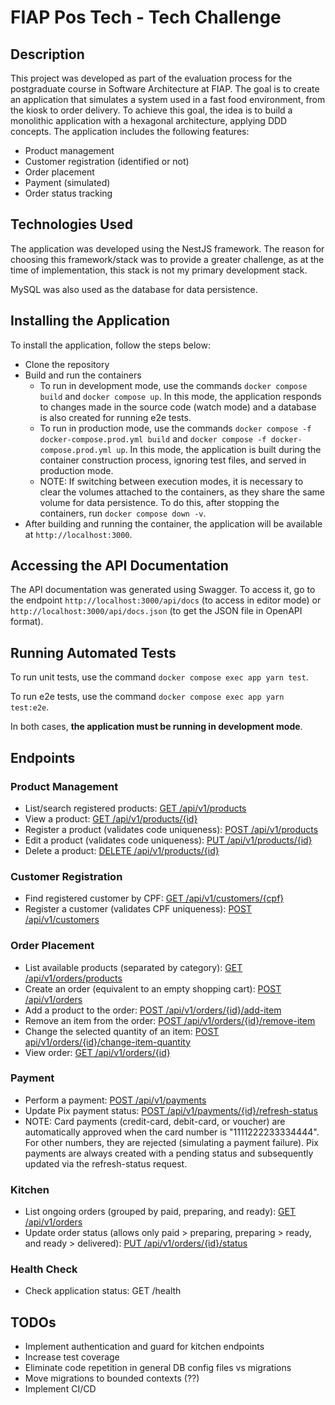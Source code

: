# FIAP Pos Tech - Tech Challenge

## Description

This project was developed as part of the evaluation process for the postgraduate course in Software Architecture at FIAP. The goal is to create an application that simulates a system used in a fast food environment, from the kiosk to order delivery. To achieve this goal, the idea is to build a monolithic application with a hexagonal architecture, applying DDD concepts. The application includes the following features:

- Product management
- Customer registration (identified or not)
- Order placement
- Payment (simulated)
- Order status tracking

## Technologies Used

The application was developed using the NestJS framework. The reason for choosing this framework/stack was to provide a greater challenge, as at the time of implementation, this stack is not my primary development stack.

MySQL was also used as the database for data persistence.

## Installing the Application

To install the application, follow the steps below:

- Clone the repository
- Build and run the containers
  - To run in development mode, use the commands `docker compose build` and `docker compose up`. In this mode, the application responds to changes made in the source code (watch mode) and a database is also created for running e2e tests.
  - To run in production mode, use the commands `docker compose -f docker-compose.prod.yml build` and `docker compose -f docker-compose.prod.yml up`. In this mode, the application is built during the container construction process, ignoring test files, and served in production mode.
  - NOTE: If switching between execution modes, it is necessary to clear the volumes attached to the containers, as they share the same volume for data persistence. To do this, after stopping the containers, run `docker compose down -v`.
- After building and running the container, the application will be available at `http://localhost:3000`.

## Accessing the API Documentation

The API documentation was generated using Swagger. To access it, go to the endpoint `http://localhost:3000/api/docs` (to access in editor mode) or `http://localhost:3000/api/docs.json` (to get the JSON file in OpenAPI format).

## Running Automated Tests

To run unit tests, use the command `docker compose exec app yarn test`.

To run e2e tests, use the command `docker compose exec app yarn test:e2e`.

In both cases, **the application must be running in development mode**.

## Endpoints

### Product Management

- List/search registered products: [GET /api/v1/products](http://localhost:3000/api/docs#/Products/SearchProductsController_execute)
- View a product: [GET /api/v1/products/{id}](http://localhost:3000/api/docs#/Products/ShowProductController_execute)
- Register a product (validates code uniqueness): [POST /api/v1/products](http://localhost:3000/api/docs#/Products/CreateProductController_execute)
- Edit a product (validates code uniqueness): [PUT /api/v1/products/{id}](http://localhost:3000/api/docs#/Products/UpdateProductController_execute)
- Delete a product: [DELETE /api/v1/products/{id}](http://localhost:3000/api/docs#/Products/DeleteProductController_execute)

### Customer Registration

- Find registered customer by CPF: [GET /api/v1/customers/{cpf}](http://localhost:3000/api/docs#/Customers/FindCustomerByCpfController_execute)
- Register a customer (validates CPF uniqueness): [POST /api/v1/customers](http://localhost:3000/api/docs#/Customers/CreateCustomerController_execute)

### Order Placement

- List available products (separated by category): [GET /api/v1/orders/products](http://localhost:3000/api/docs#/Orders/ListProductsController_execute)
- Create an order (equivalent to an empty shopping cart): [POST /api/v1/orders](http://localhost:3000/api/docs#/Orders/CreateOrderController_execute)
- Add a product to the order: [POST /api/v1/orders/{id}/add-item](http://localhost:3000/api/docs#/Orders/AddOrderItemController_execute)
- Remove an item from the order: [POST /api/v1/orders/{id}/remove-item](http://localhost:3000/api/docs#/Orders/RemoveOrderItemController_execute)
- Change the selected quantity of an item: [POST api/v1/orders/{id}/change-item-quantity](http://localhost:3000/api/docs#/Orders/ChangeOrderItemQuantityController_execute)
- View order: [GET /api/v1/orders/{id}](http://localhost:3000/api/docs#/Orders/ShowOrderController_execute)

### Payment

- Perform a payment: [POST /api/v1/payments](http://localhost:3000/api/docs#/Payments/CreatePaymentController_execute)
- Update Pix payment status: [POST /api/v1/payments/{id}/refresh-status](http://localhost:3000/api/docs#/Payments/RefreshPaymentStatusController_execute)
- NOTE: Card payments (credit-card, debit-card, or voucher) are automatically approved when the card number is "1111222233334444". For other numbers, they are rejected (simulating a payment failure). Pix payments are always created with a pending status and subsequently updated via the refresh-status request.

### Kitchen

- List ongoing orders (grouped by paid, preparing, and ready): [GET /api/v1/orders](http://localhost:3000/api/docs#/Orders/ListOrdersController_execute)
- Update order status (allows only paid > preparing, preparing > ready, and ready > delivered): [PUT /api/v1/orders/{id}/status](http://localhost:3000/api/docs#/Orders/UpdateOrderStatusController_execute)

### Health Check

- Check application status: GET /health

## TODOs

- Implement authentication and guard for kitchen endpoints
- Increase test coverage
- Eliminate code repetition in general DB config files vs migrations
- Move migrations to bounded contexts (??)
- Implement CI/CD
